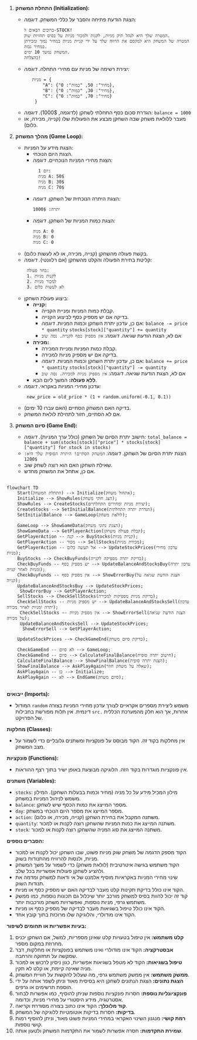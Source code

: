 ## <algorithm>

1. **התחלת המשחק (Initialization):**
   - הצגת הודעת פתיחה והסבר על כללי המשחק.
     *דוגמה:*
     ```
     ברוכים הבאים ל-STOCK!
     המטרה שלך היא לנהל תיק מניות, לקנות ולמכור מניות על בסיס תחזיות שוק.
     המטרה של המשחק היא למקסם את הרווח שלך על ידי קניית מניות במחיר נמוך ומכירתן במחיר גבוה.
     המשחק נמשך 10 ימים.
     בהצלחה!
     ```
   - יצירת רשימה של מניות עם מחירי התחלה.
   *דוגמה:*
     ```
        מניות = {
            "A": {"מחיר": 50, "כמות": 0},
            "B": {"מחיר": 30, "כמות": 0},
            "C": {"מחיר": 70, "כמות": 0}
         }
     ```
   - הגדרת סכום כסף התחלתי לשחקן (לדוגמה, 1000$).
     *דוגמה:*
     `balance = 1000`
   - מעבר ללולאת משחק שבה השחקן מבצע את הפעולות שלו (קנייה, מכירה, או כלום).

2. **מהלך המשחק (Game Loop):**
   - הצגת מידע על המניות:
     - הצגת היום הנוכחי.
     - הצגת מחירי המניות הנוכחיים.
       *דוגמה:*
       ```
         יום 1:
         מניה A: 50$
         מניה B: 30$
         מניה C: 70$
       ```
     - הצגת היתרה הנוכחית של השחקן.
        *דוגמה:*
        ```
        יתרה: 1000$
        ```
     - הצגת כמות המניות של השחקן.
       *דוגמה:*
       ```
       מניה A: 0
       מניה B: 0
       מניה C: 0
       ```
   - בקשת פעולה מהשחקן (קנייה, מכירה, או לא לעשות כלום).
   - קליטת בחירת הפעולה והקלט מהשחקן (אם רלוונטי).
     *דוגמה:*
     ```
      בחר פעולה:
      1. לקנות מניות
      2. למכור מניות
      3. לא לעשות כלום
     ```
   - ביצוע פעולת השחקן:
     - **קנייה:**
       - קבלת כמות המניות ומניית הקנייה.
       - בדיקה אם יש מספיק כסף לביצוע הקנייה.
       - אם כן, עדכון יתרת השחקן וכמות המניות.
         *דוגמה:*
          ` balance -= price * quantity `
          ` stocks[stock]["quantity"] += quantity `
       - אם לא, הצגת הודעת שגיאה.
       *דוגמה:*
          `אין מספיק כסף לקנייה. נסה שוב`
     - **מכירה:**
       - קבלת כמות המניות ומניית המכירה.
       - בדיקה אם יש מספיק מניות למכירה.
       - אם כן, עדכון יתרת השחקן וכמות המניות.
         *דוגמה:*
          ` balance += price * quantity `
          ` stocks[stock]["quantity"] -= quantity `
       - אם לא, הצגת הודעת שגיאה.
        *דוגמה:*
           `אין מספיק מניות למכירה. נסה שוב`
     - **ללא פעולה:** המשך ליום הבא.
   - עדכון מחירי המניות באקראי.
     *דוגמה:*
      ```
       new_price = old_price * (1 + random.uniform(-0.1, 0.1))
       ```
   - בדיקה האם המשחק הסתיים (האם עברו 10 ימים).
   - אם לא הסתיים, חזור לתחילת לולאת המשחק.

3. **סיום המשחק (Game End):**
   - חישוב יתרת הסיום של השחקן (כולל ערך המניות).
     *דוגמה:*
      `total_balance = balance + sum(stocks[stock]["price"] * stocks[stock]["quantity"] for stock in stocks)`
   - הצגת יתרת הסיום של השחקן.
     *דוגמה:*
      `המשחק הסתיים! היתרה הסופית שלך היא: 1200$`
   - שאילת השחקן האם הוא רוצה לשחק שוב.
   - אם כן, אתחל את המשחק מחדש.

## <mermaid>
```mermaid
flowchart TD
    Start(התחלת המשחק) --> Initialize(אתחול משחק);
    Initialize --> ShowRules(הצג חוקי משחק);
    ShowRules --> CreateStocks(יצירת מניות ומחירים התחלתיים);
    CreateStocks --> SetInitialBalance(הגדרת יתרה התחלתית);
    SetInitialBalance --> GameLoop(לולאת משחק);

    GameLoop --> ShowGameData(הצגת נתוני משחק);
    ShowGameData --> GetPlayerAction(קבלת פעולה משחקן);
    GetPlayerAction -- קנה --> BuyStocks(קניית מניות);
    GetPlayerAction -- מכור --> SellStocks(מכירת מניות);
    GetPlayerAction -- אל תעשה כלום --> UpdateStockPrices(עדכון מחירי מניות);
    BuyStocks --> CheckBuyFunds(בדיקת יתרה מספיקה לקנייה);
    CheckBuyFunds -- יש מספיק כסף --> UpdateBalanceAndStocksBuy(עדכון יתרה ומניות לאחר קנייה);
    CheckBuyFunds -- אין מספיק כסף --> ShowErrorBuy(הצגת הודעת שגיאה על קנייה);
    UpdateBalanceAndStocksBuy --> UpdateStockPrices;
     ShowErrorBuy --> GetPlayerAction;
    SellStocks --> CheckSellStocks(בדיקת מניות מספיקות למכירה);
    CheckSellStocks -- יש מספיק מניות --> UpdateBalanceAndStocksSell(עדכון יתרה ומניות לאחר מכירה);
     CheckSellStocks -- אין מספיק מניות --> ShowErrorSell(הצגת הודעת שגיאה על מכירה);
     UpdateBalanceAndStocksSell --> UpdateStockPrices;
      ShowErrorSell --> GetPlayerAction;

    UpdateStockPrices --> CheckGameEnd(בדיקת סיום משחק);

    CheckGameEnd -- לא סיום --> GameLoop;
    CheckGameEnd -- סיום --> CalculateFinalBalance(חישוב יתרה סופית);
    CalculateFinalBalance --> ShowFinalBalance(הצגת יתרה סופית);
    ShowFinalBalance --> AskPlayAgain(שאלה על משחק חוזר);
    AskPlayAgain -- כן --> Initialize;
    AskPlayAgain -- לא --> EndGame(סיום משחק);

```

## <explanation>

**ייבואים (Imports):**

- המודול `random` משמש ליצירת מספרים אקראיים לצורך עדכון מחירי המניות בצורה דינמית. אין תלות מפורשת בחבילות `src.` אחרות, אך הוא חלק מהמערכת הכללית של הפרויקט.

**מחלקות (Classes):**

- אין מחלקות בקוד זה. הקוד מבוסס על פונקציות ומשתנים גלובליים כדי לשמור על מצב המשחק.

**פונקציות (Functions):**

- אין פונקציות מוגדרות בקוד הזה. הלוגיקה מבוצעת באופן ישיר בתוך רצף ההוראות.

**משתנים (Variables):**

- `stocks`: מילון המכיל מידע על כל מניה (מחיר וכמות בבעלות השחקן). המילון משמש לניהול המניות במשחק.
- `balance`: מספר המייצג את כמות הכסף שיש לשחקן.
- `day`: מספר המייצג את מספר היום הנוכחי במשחק.
- `action`: משתנה המקבל את בחירת השחקן (קנייה, מכירה, או כלום).
- `quantity`: משתנה המייצג את כמות המניות שהשחקן רוצה לקנות או למכור.
- `stock`: משתנה המייצג את סוג המניה שהשחקן רוצה לקנות או למכור.

**הסברים נוספים:**

- הקוד מספק הדגמה של משחק שוק מניות פשוט, שבו השחקן יכול לקנות או למכור מניות, ולנסות להרוויח מהתנודות בשוק.
- הקוד משתמש בגישה איטרטיבית (לולאת משחק) כדי לשמור על משך המשחק ולהציע לשחקן פעולות אפשריות בכל שלב.
- שינוי מחירי המניות באקראיות מוסיף אלמנט של אי ודאות למשחק ומדמה את תנודות השוק.
- הקוד אינו כולל בדיקת תקינות קלט מעבר לבדיקה האם יש מספיק כסף או מניות.
- קוד זה יכול להוות בסיס למשחק מורכב יותר שיכלול גם תכונות נוספות, כמו ממשק משתמש גרפי, מניות נוספות, ואפשרויות משחק מורכבות יותר.
- הקוד אינו כולל טיפול בשגיאות מעבר לבדיקה של מספיק כסף או מניות.
- הקוד אינו מודולרי, והלוגיקה שלו מרוכזת בתוך קובץ אחד.

**בעיות אפשריות או תחומים לשיפור:**

1. **קלט משתמש:** אין טיפול בטעויות קלט שאינן מספריות, למשל, אם השחקן יכניס מחרוזת במקום מספר.
2. **אבסטרקציה:** הקוד אינו מודולרי ואינו משתמש בפונקציות או מחלקות, דבר שמקשה על תחזוקה והרחבה.
3. **טיפול בשגיאות:** הקוד לא מטפל בשגיאות אפשריות, כגון ניסיון לרכוש או למכור מניה שאינה קיימת, או קלט לא תקין.
4. **ממשק משתמש:** אין ממשק משתמש גרפי, מה שעלול להקשות על חוויית המשחק.
5. **הצגת נתונים:** הצגת הנתונים לשחקן היא בסיסית מאוד וניתן לשפר אותה על ידי הוספת תרשימים או גרפים.
6. **פונקציונליות נוספת:** חסרות פונקציות נוספות שניתן להוסיף, כמו אפשרות לבחור אסטרטגיה, מידע היסטורי על מחירי מניות, וכדומה.
7. **קוד מלוכלך:** הקוד אינו כתוב בצורה מסודרת וקריאה.
8. **בדיקות:** חסרות בדיקות אוטומטיות ללוגיקה של המשחק.
9. **רמת קושי:** מנגנון השינוי האקראי במחירי המניות פשוט מאוד, וניתן להוסיף רמות קושי נוספות.
10. **שמירת התקדמות:** חסרה אפשרות לשמור את התקדמות המשחק ולטעון אותה.